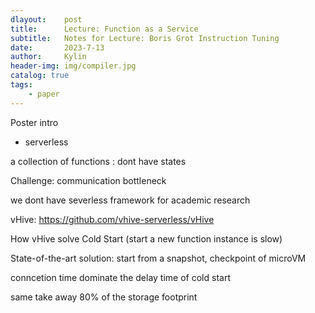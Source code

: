```yaml
---
dlayout:    post
title:      Lecture: Function as a Service
subtitle:   Notes for Lecture: Boris Grot Instruction Tuning
date:       2023-7-13
author:     Kylin
header-img: img/compiler.jpg
catalog: true
tags:
    - paper
---
```




Poster intro



- serverless

a collection of functions : dont have states

Challenge: communication bottleneck



we dont have severless framework for academic research

vHive: https://github.com/vhive-serverless/vHive



How vHive solve Cold Start (start a new function instance is slow)

State-of-the-art solution: start from a snapshot, checkpoint of microVM



conncetion time dominate the delay time of cold start

same take away 80% of the storage footprint



